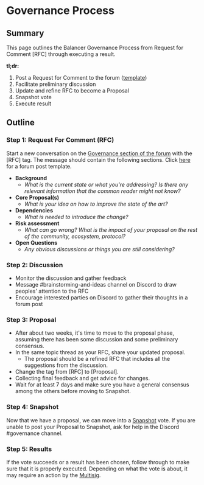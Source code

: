# Governance Process

## Summary

This page outlines the Balancer Governance Process from Request for Comment \[RFC] through executing a result.&#x20;

**tl;dr:**

1. Post a Request for Comment to the forum ([template](rfc-proposal-forum-post-template.md))
2. Facilitate preliminary discussion
3. Update and refine RFC to become a Proposal
4. Snapshot vote
5. Execute result

## Outline

### Step 1: **Request For Comment (RFC)**

Start a new conversation on the [Governance section of the forum](https://forum.balancer.fi/c/governance/7) with the \[RFC] tag. The message should contain the following sections. Click [here](rfc-proposal-forum-post-template.md) for a forum post template.

* **Background**
  * _What is the current state or what you're addressing? Is there any relevant information that the common reader might not know?_
* **Core Proposal(s)**
  * _What is your idea on how to improve the state of the art?_
* **Dependencies**
  * _What is needed to introduce the change?_
* **Risk assessment**
  * _What can go wrong? What is the impact of your proposal on the rest of the community, ecosystem, protocol?_
* **Open Questions**
  * _Any obvious discussions or things you are still considering?_

### **Step 2: Discussion**

* Monitor the discussion and gather feedback
* Message #brainstorming-and-ideas channel on Discord to draw peoples' attention to the RFC
* Encourage interested parties on Discord to gather their thoughts in a forum post

### **Step 3: Proposal**

* After about two weeks, it's time to move to the proposal phase, assuming there has been some discussion and some preliminary consensus.
* In the same topic thread as your RFC, share your updated proposal.
  * The proposal should be a refined RFC that includes all the suggestions from the discussion.
* Change the tag from \[RFC] to \[Proposal].
* Collecting final feedback and get advice for changes.&#x20;
* Wait for at least 7 days and make sure you have a general consensus among the others before moving to Snapshot.

### **Step 4: Snapshot**

Now that we have a proposal, we can move into a [Snapshot](https://vote.balancer.fi) vote. If you are unable to post your Proposal to Snapshot, ask for help in the Discord #governance channel.&#x20;

### Step 5: Results

If the vote succeeds or a result has been chosen, follow through to make sure that it is properly executed. Depending on what the vote is about, it may require an action by the [Multisig](../multisig/).


